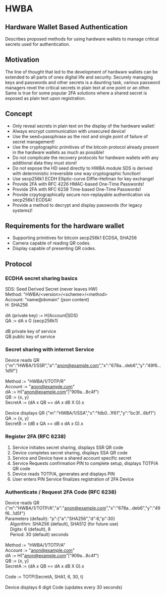 # HWBA
## Hardware Wallet Based Authentication

Describes proposed methods for using hardware wallets to manage critical secrets used for authentication.

## Motivation

The line of thought that led to the development of hardware wallets can be extended to all parts of ones digital life and security. Securely managing keys and passwords and other secrets is a daunting task, various password managers revel the critical secrets in plain text at one point or an other. Same is true for some popular 2FA solutions where a shared secret is exposed as plain text upon registration.

## Concept

* Only reveal secrets in plain text on the display of the hardware wallet!
* Always encrypt communication with unsecured device!
* Use the seed+passphrase as the root and single point of failure of secret management!
* Use the cryptographic primitives of the bitcoin protocol already present in the hardware wallets as much as possible!
* Do not complicate the recovery protocols for hardware wallets with any additional data they must store!
* Do not expose the HD seed directly to HWBA module SDS is derived with deterministic irreversible one way cryptographic function!
* Use secp256k1 ECDH Elliptic-curve Diffie–Hellman for key exchange!
* Provide 2FA with RFC 4226 HMAC-based One-Time Passwords!
* Provide 2FA with RFC 6238 Time-based One-Time Passwords!
* Provide crpytographically secure non-replayable authentication via secp256k1 ECDSA!
* Provide a method to decrypt and display passwords (for legacy systems)!

## Requirements for the hardware wallet

* Supporting primitives for bitcoin secp256k1 ECDSA, SHA256
* Camera capable of reading QR codes.
* Display capable of presenting QR codes.

## Protocol
### ECDHA secret sharing basics
SDS: Seed Derived Secret (never leaves HW) \
Method: "HWBA/\<version\>/\<scheme\>/\<method\> \
Account: "name@domain" (json content) \
H: SHA256 \
\
dA (private key) := H(Account|SDS) \
QA := dA x G (secp256k1) \
\
dB private key of service \
QB public key of service

### Secret sharing with internet Service
Device reads QR {"m":"HWBA/1/SSR","a":"anon@example.com","x":"678a...deb6","y":"49f6...1d5f"} \
\
Method := "HWBA/1/TOTP/R" \
Account := "anon@example.com" \
dA := H("anon@example.com"|"909a...8c4f") \
QB := {x, y} \
SecretA := (dA x QB == dA x dB X G).x \
\
Device displays QR {"m":"HWBA/1/SSA","x":"fdb0...1f61","y":"bc3f...6bf1"} \
QA := {x, y} \
SecretB := (dB x QA == dB x dA x G).x

### Register 2FA (RFC 6238)
1. Service initiates secret sharing, displays SSR QR code
2. Device completes secret sharing, displays SSA QR code
3. Service and Device have a shared account specific secret
4. Service Requests confirmation PIN to complete setup, displays TOTP/A QR code
5. Device reads TOTP/A, generates and displays PIN
6. User enters PIN Service finalizes registration of 2FA Device

### Authenticate / Request 2FA Code (RFC 6238)
Device reads QR {"m":"HWBA/1/TOTP/A","a":"anon@example.com","x":"678a...deb6","y":"49f6...1d5f"} \
Parameters (default): "p":{"a":"SHA256","d":6,"p":30} \
&nbsp;&nbsp;&nbsp;&nbsp;Algorithm: SHA256 (default), SHA512 (for future use) \
&nbsp;&nbsp;&nbsp;&nbsp;Digits: 6 (default), 8 \
&nbsp;&nbsp;&nbsp;&nbsp;Period:	30 (default) seconds \
\
Method := "HWBA/1/TOTP/A" \
Account := "anon@example.com" \
dA := H("anon@example.com"|"909a...8c4f") \
QB := {x, y} \
SecretA := (dA x QB == dA x dB X G).x \
\
Code := TOTP(SecretA, SHA1, 6, 30, t) \
\
Device displays 6 digit Code (updates every 30 seconds)
